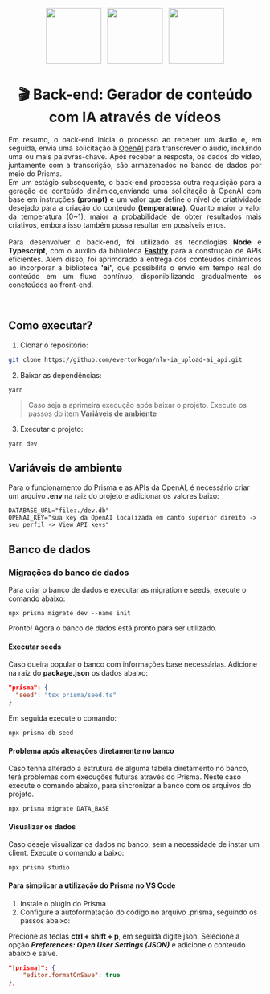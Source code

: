 <center>
  <p align="center">
    <img src="https://github.com/evertonkoga/nlw-ia_upload-ai_api/assets/54872138/74fd083b-7ddf-426a-8def-0f5243fd005a" width=110px height="110px" /> &nbsp;
    <img src="https://github.com/evertonkoga/nlw-ia_upload-ai_api/assets/54872138/bfed4c4b-d3b7-44fa-9522-533058961b63" width=110px height="110px" /> &nbsp;
    <img src="https://github.com/evertonkoga/nlw-ia_upload-ai_api/assets/54872138/03d71293-5894-4414-b5da-5de8cac381c0" width=110px height="110px "/>
  </p>  
  <h1 align="center">🎬 Back-end: Gerador de conteúdo com IA através de vídeos</h1>
  <p align="justify">    
    Em resumo, o back-end inicia o processo ao receber um áudio e, em seguida, envia uma solicitação à <a href="https://openai.com/">OpenAI</a> para transcrever o áudio, incluindo uma ou mais palavras-chave.
    Após receber a resposta, os dados do vídeo, juntamente com a transcrição, são armazenados no banco de dados por meio do Prisma.<br/>
    Em um estágio subsequente, o back-end processa outra requisição para a geração de conteúdo dinâmico,enviando uma solicitação à OpenAI
    com base em instruções <b>(prompt)</b> e um valor que define o nível de criatividade desejado para a criação do conteúdo <b>(temperatura)</b>. 
    Quanto maior o valor da temperatura (0~1), maior a probabilidade de obter resultados mais criativos, embora isso também possa resultar em possíveis erros.<br/><br/>
    Para desenvolver o back-end, foi utilizado as tecnologias <b>Node</b> e <b>Typescript</b>, com o auxílio da biblioteca <b><a href="https://fastify.dev/">Fastify</a></b> para a construção de APIs eficientes.
    Além disso, foi aprimorado a entrega dos conteúdos dinâmicos ao incorporar a biblioteca <b>'ai'</b>, que possibilita o envio em tempo real do conteúdo em um fluxo contínuo, disponibilizando gradualmente os coneteúdos ao front-end.
  </p>
</center>
<br />

## Como executar?

1. Clonar o repositório:
```sh
git clone https://github.com/evertonkoga/nlw-ia_upload-ai_api.git
```

2. Baixar as dependências:
```shell
yarn
```
> Caso seja a aprimeira execução após baixar o projeto.
> Execute os passos do item **Variáveis de ambiente**

3. Executar o projeto:
```shell
yarn dev
```

## Variáveis de ambiente

Para o funcionamento do Prisma e as APIs da OpenAI, é necessário criar um arquivo **.env** na raiz do projeto e adicionar os valores baixo:

```shell
DATABASE_URL="file:./dev.db"
OPENAI_KEY="sua key da OpenAI localizada em canto superior direito -> seu perfil -> View API keys"
```

## Banco de dados
### Migrações do banco de dados
Para criar o banco de dados e executar as migration e seeds, execute o comando abaixo:

```shell
npx prisma migrate dev --name init
```
Pronto! Agora o banco de dados está pronto para ser utilizado.

#### Executar seeds

Caso queira popular o banco com informações base necessárias.
Adicione na raiz do **package.json** os dados abaixo:

```json
"prisma": {
  "seed": "tsx prisma/seed.ts"
}
```
Em seguida execute o comando:
```shell
npx prisma db seed
```

#### Problema após alterações diretamente no banco

Caso tenha alterado a estrutura de alguma tabela diretamento no banco, terá problemas com execuções futuras através do Prisma.
Neste caso execute o comando abaixo, para sincronizar a banco com os arquivos do projeto.

```shell
npx prisma migrate DATA_BASE
```

#### Visualizar os dados

Caso deseje visualizar os dados no banco, sem a necessidade de instar um client.
Execute o comando a baixo:

```shell
npx prisma studio
```

#### Para simplicar a utilização do Prisma no VS Code

1. Instale o plugin do Prisma
2. Configure a autoformatação do código no arquivo .prisma, seguindo os passos abaixo:

Precione as teclas **ctrl + shift + p**, em seguida digite json.
Selecione a opção ***Preferences: Open User Settings (JSON)***
e adicione o conteúdo abaixo e salve.

~~~json
"[prisma]": {
    "editor.formatOnSave": true
},
~~~

